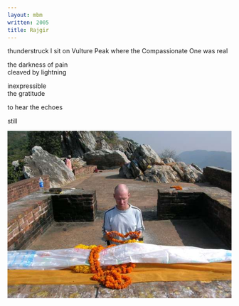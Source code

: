 ```yaml
---
layout: mbm
written: 2005
title: Rajgir
---
```


<div class="poem">
thunderstruck  
I sit on Vulture Peak  
where the Compassionate One  
was real
 
the darkness of pain  
cleaved by lightning  

inexpressible  
the gratitude

to hear the echoes  

still
</div>

!["Rajgir Vulture Peak"](/assets/images/pilg1/rajgir.jpg "Rajgir Vulture Peak")
